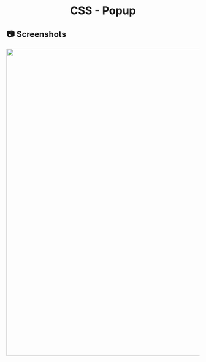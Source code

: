 <h1 align="center">
   CSS - Popup
</h1>

<h2>
📷 Screenshots
</h2>

<p align="center">
  <img src="https://github.com/ozkannbuyuk/css-exercises/assets/111967202/2ba590cc-8b80-4ba6-ba3e-a6eeca38d69d" width="800" />
</p>
